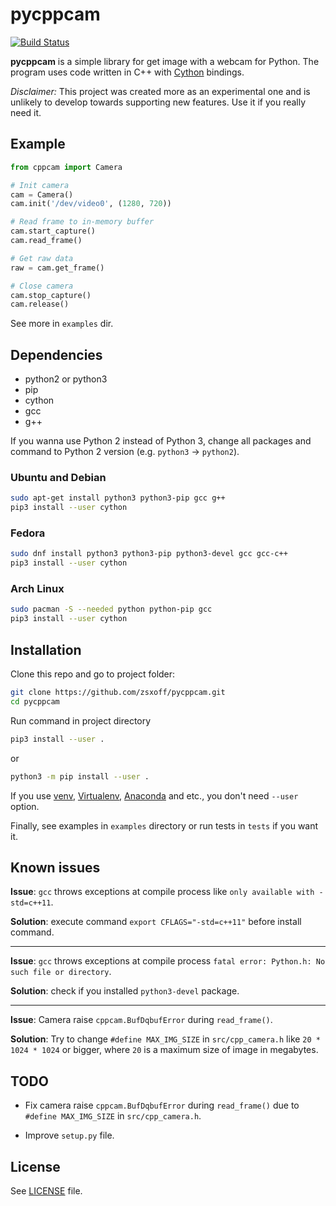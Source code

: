 # pycppcam

[![Build Status](https://travis-ci.org/zsxoff/pycppcam.svg?branch=master)](https://travis-ci.org/zsxoff/pycppcam)

**pycppcam** is a simple library for get image with a webcam for Python. The program uses code written in C++ with [Cython](https://cython.org/) bindings.

*Disclaimer:* This project was created more as an experimental one and is unlikely to develop towards supporting new features. Use it if you really need it.

## Example

```python
from cppcam import Camera

# Init camera
cam = Camera()
cam.init('/dev/video0', (1280, 720))

# Read frame to in-memory buffer
cam.start_capture()
cam.read_frame()

# Get raw data
raw = cam.get_frame()

# Close camera
cam.stop_capture()
cam.release()
```

See more in `examples` dir.

## Dependencies

* python2 or python3
* pip
* cython
* gcc
* g++

If you wanna use Python 2 instead of Python 3, change all packages and command to Python 2 version (e.g. `python3` -> `python2`).

### Ubuntu and Debian

```bash
sudo apt-get install python3 python3-pip gcc g++
pip3 install --user cython
```

### Fedora

```bash
sudo dnf install python3 python3-pip python3-devel gcc gcc-c++
pip3 install --user cython
```

### Arch Linux

```bash
sudo pacman -S --needed python python-pip gcc
pip3 install --user cython
```

## **Installation**

Clone this repo and go to project folder:

```bash
git clone https://github.com/zsxoff/pycppcam.git
cd pycppcam
```

Run command in project directory

```bash
pip3 install --user .
```

or

```bash
python3 -m pip install --user .
```

If you use [venv](<https://docs.python.org/3/library/venv.html>), [Virtualenv](<https://virtualenv.pypa.io/en/latest/>), [Anaconda](<https://www.anaconda.com/>) and etc., you don't need `--user` option.

Finally, see examples in `examples` directory or run tests in `tests` if you want it.

## **Known issues**

**Issue**: `gcc` throws exceptions at compile process like `only available with -std=c++11`.

**Solution**: execute command `export CFLAGS="-std=c++11"` before install command.

---

**Issue**: `gcc` throws exceptions at compile process `fatal error: Python.h: No such file or directory`.

**Solution**: check if you installed `python3-devel` package.

---

**Issue**: Camera raise `cppcam.BufDqbufError` during `read_frame()`.

**Solution**: Try to change `#define MAX_IMG_SIZE` in `src/cpp_camera.h` like `20 * 1024 * 1024` or bigger, where `20` is a maximum size of image in megabytes.

## TODO

* Fix camera raise `cppcam.BufDqbufError` during `read_frame()` due to `#define MAX_IMG_SIZE` in `src/cpp_camera.h`.

* Improve `setup.py` file.

## License

See [LICENSE](<https://github.com/zsxoff/pycppcam/blob/master/LICENSE>) file.
